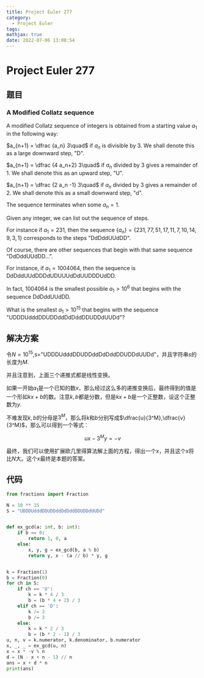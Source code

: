 ```yaml
---
title: Project Euler 277
category:
  - Project Euler
tags:
mathjax: true
date: 2022-07-06 13:08:54
---
```


<escape><!-- more --></escape>

# Project Euler 277

## 题目

### A Modified Collatz sequence

A modified Collatz sequence of integers is obtained from a starting value $a_1$ in the following way:

$a_{n+1} = \dfrac {a_n} 3\quad$ if $a_n$ is divisible by $3$. We shall denote this as a large downward step, "D".

$a_{n+1} = \dfrac {4 a_n+2} 3\quad$ if $a_n$ divided by $3$ gives a remainder of $1$. We shall denote this as an upward step, "U".

$a_{n+1} = \dfrac {2 a_n -1} 3\quad$ if $a_n$ divided by $3$ gives a remainder of $2$. We shall denote this as a small downward step, "d".

The sequence terminates when some $a_n = 1$.

Given any integer, we can list out the sequence of steps.

For instance if $a_1=231$, then the sequence $\{a_n\}=\{231,77,51,17,11,7,10,14,9,3,1\}$ corresponds to the steps "DdDddUUdDD".

Of course, there are other sequences that begin with that same sequence "DdDddUUdDD...".

For instance, if $a_1=1004064$, then the sequence is DdDddUUdDDDdUDUUUdDdUUDDDUdDD.

In fact, $1004064$ is the smallest possible $a_1 > 10^6$ that begins with the sequence DdDddUUdDD.

What is the smallest $a_1 > 10^{15}$ that begins with the sequence "UDDDUdddDDUDDddDdDddDDUDDdUUDd"?

## 解决方案

令$N=10^{15}$,s="UDDDUdddDDUDDddDdDddDDUDDdUUDd"，并且字符串$s$的长度为$M$.

并且注意到，上面三个递推式都是线性变换。

如果一开始$a_1$是一个已知的数$x$，那么经过这么多的递推变换后，最终得到的值是一个形如$kx+b$的数。注意$k,b$都是分数，但是$kx+b$是一个正整数，设这个正整数为$y$.

不难发现$k,b$的分母是$3^M$，那么将$k$和$b$分别写成$\dfrac{u}{3^M},\dfrac{v}{3^M}$，那么可以得到一个等式：

$$ux-3^My=-v$$

最终，我们可以使用扩展欧几里得算法解上面的方程，得出一个$x$，并且这个$x$将比$N$大。这个$x$最终是本题的答案。

## 代码

```py
from fractions import Fraction

N = 10 ** 15
S = "UDDDUdddDDUDDddDdDddDDUDDdUUDd"


def ex_gcd(a: int, b: int):
    if b == 0:
        return 1, 0, a
    else:
        x, y, g = ex_gcd(b, a % b)
        return y, x - (a // b) * y, g


k = Fraction(1)
b = Fraction(0)
for ch in S:
    if ch == 'U':
        k = k * 4 / 3
        b = (b * 4 + 2) / 3
    elif ch == 'D':
        k /= 3
        b /= 3
    else:
        k = k * 2 / 3
        b = (b * 2 - 1) / 3
u, n, v = k.numerator, k.denominator, b.numerator
x, _, _ = ex_gcd(u, n)
x = x * -v % n
d = (N - x + n - 1) // n
ans = x + d * n
print(ans)

```
